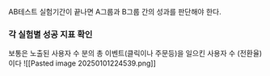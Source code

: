 AB테스트 실험기간이 끝나면 A그룹과 B그룹 간의 성과를 판단해야 한다.

### 각 실험별 성공 지표 확인 

보통은 노출된 사용자 수 분의 총 이벤트(클릭이나 주문등)을 일으킨 사용자 수 (전환율)이다
![[Pasted image 20250101224539.png]]

